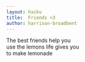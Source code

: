 ```yaml
---
layout: haiku
title:  Friends <3
author: harrison-broadbent
---
```


The best friends help you <br>
use the lemons life gives you <br>
to make lemonade <br>

